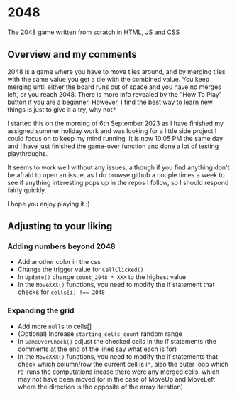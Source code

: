 # 2048
The 2048 game written from scratch in HTML, JS and CSS

## Overview and my comments
2048 is a game where you have to move tiles around, and by merging tiles with the same value you get a tile with the combined value. You keep merging until either the board runs out of space and you have no merges left, or you reach 2048. There is more info revealed by the "How To Play" button if you are a beginner. However, I find the best way to learn new things is just to give it a try, why not? 

I started this on the morning of 6th September 2023 as I have finished my assigned summer holiday work and was looking for a little side project I could focus on to keep my mind running. It is now 10.05 PM the same day and I have just finished the game-over function and done a lot of testing playthroughs.

It seems to work well without any issues, although if you find anything don't be afraid to open an issue, as I do browse github a couple times a week to see if anything interesting pops up in the repos I follow, so I should respond fairly quickly.

I hope you enjoy playing it :)

## Adjusting to your liking

### Adding numbers beyond 2048
- Add another color in the css
- Change the trigger value for `CellClicked()`
- In `Update()` change `count_2048 * XXX` to the highest value
- In the `MoveXXX()` functions, you need to modify the if statement that checks for `cells[i] !== 2048`


### Expanding the grid
- Add more `null`s to cells[]
- (Optional) Increase `starting_cells_count` random range
- In `GameOverCheck()` adjust the checked cells in the if statements (the comments at the end of the lines say what each is for)
- In the `MoveXXX()` functions, you need to modify the if statements that check which column/row the current cell is in, also the outer loop which re-runs the computations incase there were any merged cells, which may not have been moved (or in the case of MoveUp and MoveLeft where the direction is the opposite of the array iteration)
